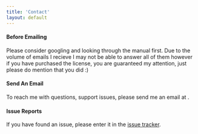 ```yaml
---
title: 'Contact'
layout: default
---
```

#### Before Emailing

Please consider googling and looking through the manual first. Due to the volume of emails I
recieve I may not be able to answer all of them however if you have purchased the license, 
you are guaranteed my attention, just please do mention that you did :)

#### Send An Email

To reach me with questions, support issues, please send me an email at
<span class="email"></span>.

#### Issue Reports

If you have found an issue, please enter it in the [issue tracker](https://github.com/alexgorbatchev/jquery-textext/issues).

